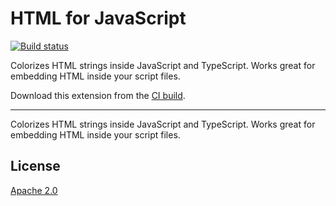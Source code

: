 # HTML for JavaScript

[![Build status](https://ci.appveyor.com/api/projects/status/ut93vejtms4dye73?svg=true)](https://ci.appveyor.com/project/madskristensen/htmlforjavascript)

Colorizes HTML strings inside JavaScript and TypeScript. Works great for embedding HTML inside your script files.

Download this extension from the [CI build](https://www.vsixgallery.com/extension/7a31876a-307d-42f3-8394-49482314ae7a).

-----------------------------------------

Colorizes HTML strings inside JavaScript and TypeScript. Works great for embedding HTML inside your script files.

<!-- TODO: Add screenshot -->

## License
[Apache 2.0](LICENSE)
